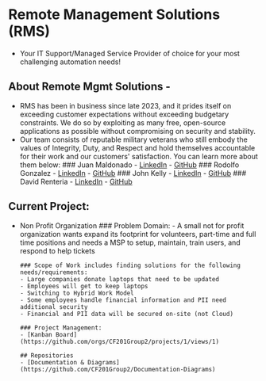 # Remote Management Solutions (RMS)
- Your IT Support/Managed Service Provider of choice for your most challenging automation needs!

## About Remote Mgmt Solutions -
- RMS has been in business since late 2023, and it prides itself on exceeding customer expectations without exceeding budgetary constraints.  We do so by exploiting as many free, open-source applications as possible without compromising on security and stability.
- Our team consists of reputable military veterans who still embody the values of Integrity, Duty, and Respect and hold themselves accountable for their work and our customers' satisfaction.  You can learn more about them below:
      ### Juan Maldonado
      - [LinkedIn](https://www.linkedin.com/in/juan-maldonado-163733b7/)
      - [GitHub](https://github.com/Juan-bit94)
      ### Rodolfo Gonzalez
      - [LinkedIn](http://www.linkedin.com/in/rgonzo1355)
      - [GitHub](https://github.com/rgonzo1355)
      ### John Kelly
      - [LinkedIn](https://www.linkedin.com/in/john-f-k/)
      - [GitHub](https://github.com/JFKELLY89)
      ### David Renteria
      - [LinkedIn](https://www.linkedin.com/in/drent23/)
      - [GitHub](https://github.com/drent23)

## Current Project:
- Non Profit Organization
      ### Problem Domain:
      - A small not for profit organization wants expand its footprint for volunteers, part-time and full time positions and needs a MSP to setup, maintain, train users, and respond to help tickets

      ### Scope of Work includes finding solutions for the following needs/requirements:
      - Large companies donate laptops that need to be updated
      - Employees will get to keep laptops
      - Switching to Hybrid Work Model
      - Some employees handle financial information and PII need additional security
      - Financial and PII data will be secured on-site (not Cloud)

      ### Project Management:
      - [Kanban Board](https://github.com/orgs/CF201Group2/projects/1/views/1)
      
      ## Repositories
      - [Documentation & Diagrams](https://github.com/CF201Group2/Documentation-Diagrams)
